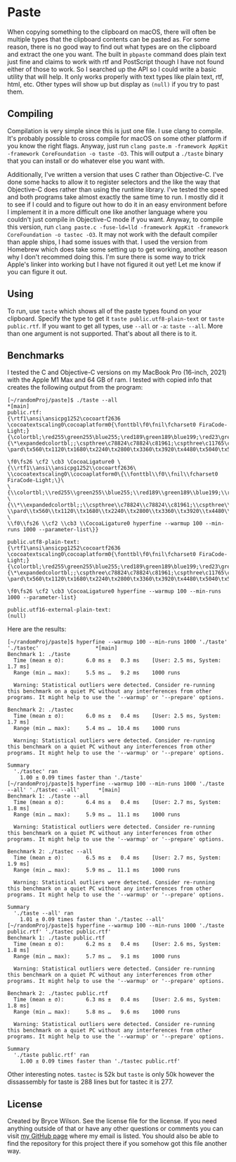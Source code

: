 # Paste
When copying something to the clipboard on macOS, there will often be multiple types that the clipboard
contents can be pasted as. For some reason, there is no good way to find out what types are on the
clipboard and extract the one you want. The built in `pbpaste` command does plain text just fine and claims
to work with rtf and PostScript though I have not found either of those to work. So I searched up the API
so I could write a basic utility that will help. It only works properly with text types like plain text,
rtf, html, etc. Other types will show up but display as `(null)` if you try to past them.

## Compiling
Compilation is very simple since this is just one file. I use clang to compile. It's probably possible to
cross compile for macOS on some other platform if you know the right flags. Anyway, just run
`clang paste.m -framework AppKit -framework CoreFoundation -o taste -O3`. This will output a `./taste` binary
that you can install or do whatever else you want with.

Additionally, I've written a version that uses C rather than Objective-C. I've done some hacks to allow it
to register selectors and the like the way that Objective-C does rather than using the runtime library.
I've tested the speed and both programs take almost exactly the same time to run. I mostly did it to see
if I could and to figure out how to do it in an easy environment before I implement it in a more difficult
one like another language where you couldn't just compile in Objective-C mode if you want. Anyway, to
compile this version, run
`clang paste.c -fuse-ld=lld -framework AppKit -framework CoreFoundation -o tastec -O3`. It may not work
with the default compiler than apple ships, I had some issues with that. I used the version from Homebrew
which does take some setting up to get working, another reason why I don't recommed doing this. I'm sure
there is some way to trick Apple's linker into working but I have not figured it out yet! Let me know if
you can figure it out.

## Using
To run, use `taste` which shows all of the paste types found on your clipboard. Specify the type to get it
`taste public.utf8-plain-text` or `taste public.rtf`. If you want to get all types, use
`--all` or `-a`: `taste --all`. More than one argument is not supported. That's about all there is to it.

## Benchmarks
I tested the C and Objective-C versions on my MacBook Pro (16-inch, 2021) with the Apple M1 Max and 64 GB
of ram. I tested with copied info that creates the following output from the program:
```shell
[~/randomProj/paste]$ ./taste --all                                                                *[main]
public.rtf:
{\rtf1\ansi\ansicpg1252\cocoartf2636
\cocoatextscaling0\cocoaplatform0{\fonttbl\f0\fnil\fcharset0 FiraCode-Light;}
{\colortbl;\red255\green255\blue255;\red189\green189\blue199;\red23\green22\blue29;}
{\*\expandedcolortbl;;\cspthree\c78824\c78824\c81961;\cspthree\c11765\c11373\c14902;}
\pard\tx560\tx1120\tx1680\tx2240\tx2800\tx3360\tx3920\tx4480\tx5040\tx5600\tx6160\tx6720\pardirnatural\partightenfactor0

\f0\fs26 \cf2 \cb3 \CocoaLigature0 \{\\rtf1\\ansi\\ansicpg1252\\cocoartf2636\
\\cocoatextscaling0\\cocoaplatform0\{\\fonttbl\\f0\\fnil\\fcharset0 FiraCode-Light;\}\
\{\\colortbl;\\red255\\green255\\blue255;\\red189\\green189\\blue199;\\red23\\green22\\blue29;\}\
\{\\*\\expandedcolortbl;;\\cspthree\\c78824\\c78824\\c81961;\\cspthree\\c11765\\c11373\\c14902;\}\
\\pard\\tx560\\tx1120\\tx1680\\tx2240\\tx2800\\tx3360\\tx3920\\tx4480\\tx5040\\tx5600\\tx6160\\tx6720\\pardirnatural\\partightenfactor0\
\
\\f0\\fs26 \\cf2 \\cb3 \\CocoaLigature0 hyperfine --warmup 100 --min-runs 1000 --parameter-list\}}

public.utf8-plain-text:
{\rtf1\ansi\ansicpg1252\cocoartf2636
\cocoatextscaling0\cocoaplatform0{\fonttbl\f0\fnil\fcharset0 FiraCode-Light;}
{\colortbl;\red255\green255\blue255;\red189\green189\blue199;\red23\green22\blue29;}
{\*\expandedcolortbl;;\cspthree\c78824\c78824\c81961;\cspthree\c11765\c11373\c14902;}
\pard\tx560\tx1120\tx1680\tx2240\tx2800\tx3360\tx3920\tx4480\tx5040\tx5600\tx6160\tx6720\pardirnatural\partightenfactor0

\f0\fs26 \cf2 \cb3 \CocoaLigature0 hyperfine --warmup 100 --min-runs 1000 --parameter-list}

public.utf16-external-plain-text:
(null)
```
Here are the results:
```
[~/randomProj/paste]$ hyperfine --warmup 100 --min-runs 1000 './taste' './tastec'                  *[main]
Benchmark 1: ./taste
  Time (mean ± σ):       6.0 ms ±   0.3 ms    [User: 2.5 ms, System: 1.7 ms]
  Range (min … max):     5.5 ms …   9.2 ms    1000 runs
 
  Warning: Statistical outliers were detected. Consider re-running this benchmark on a quiet PC without any interferences from other programs. It might help to use the '--warmup' or '--prepare' options.
 
Benchmark 2: ./tastec
  Time (mean ± σ):       6.0 ms ±   0.4 ms    [User: 2.5 ms, System: 1.7 ms]
  Range (min … max):     5.4 ms …  10.4 ms    1000 runs
 
  Warning: Statistical outliers were detected. Consider re-running this benchmark on a quiet PC without any interferences from other programs. It might help to use the '--warmup' or '--prepare' options.
 
Summary
  './tastec' ran
    1.00 ± 0.09 times faster than './taste'
[~/randomProj/paste]$ hyperfine --warmup 100 --min-runs 1000 './taste --all' './tastec --all'      *[main]
Benchmark 1: ./taste --all
  Time (mean ± σ):       6.4 ms ±   0.4 ms    [User: 2.7 ms, System: 1.8 ms]
  Range (min … max):     5.9 ms …  11.1 ms    1000 runs
 
  Warning: Statistical outliers were detected. Consider re-running this benchmark on a quiet PC without any interferences from other programs. It might help to use the '--warmup' or '--prepare' options.
 
Benchmark 2: ./tastec --all
  Time (mean ± σ):       6.5 ms ±   0.4 ms    [User: 2.7 ms, System: 1.9 ms]
  Range (min … max):     5.9 ms …  11.1 ms    1000 runs
 
  Warning: Statistical outliers were detected. Consider re-running this benchmark on a quiet PC without any interferences from other programs. It might help to use the '--warmup' or '--prepare' options.
 
Summary
  './taste --all' ran
    1.01 ± 0.09 times faster than './tastec --all'
[~/randomProj/paste]$ hyperfine --warmup 100 --min-runs 1000 './taste public.rtf' './tastec public.rtf'
Benchmark 1: ./taste public.rtf
  Time (mean ± σ):       6.2 ms ±   0.4 ms    [User: 2.6 ms, System: 1.8 ms]
  Range (min … max):     5.7 ms …   9.1 ms    1000 runs
 
  Warning: Statistical outliers were detected. Consider re-running this benchmark on a quiet PC without any interferences from other programs. It might help to use the '--warmup' or '--prepare' options.
 
Benchmark 2: ./tastec public.rtf
  Time (mean ± σ):       6.3 ms ±   0.4 ms    [User: 2.6 ms, System: 1.8 ms]
  Range (min … max):     5.8 ms …   9.6 ms    1000 runs
 
  Warning: Statistical outliers were detected. Consider re-running this benchmark on a quiet PC without any interferences from other programs. It might help to use the '--warmup' or '--prepare' options.
 
Summary
  './taste public.rtf' ran
    1.00 ± 0.09 times faster than './tastec public.rtf'
```
Other interesting notes. `tastec` is 52k but `taste` is only 50k however the dissassembly for taste is 288
lines but for tastec it is 277.

## License
Created by Bryce Wilson. See the license file for the license. If you need anything outside of that or
have any other questions or comments you can visit [my GitHub page](https://github.com/Bryce-MW/) where my
email is listed. You should also be able to find the repository for this project there if you somehow got
this file another way.

